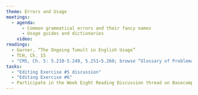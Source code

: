 ```yaml
---
theme: Errors and Usage
meetings:
  - agenda:
      - Common grammatical errors and their fancy names
      - Usage guides and dictionaries
    video:
readings:
  - Garner, “The Ongoing Tumult in English Usage”
  - TCH, Ch. 15
  - "CMS, Ch. 5: 5.210-5.249, 5.251–5.260; browse “Glossary of Problematic Words and Phrases” (5.250)"
tasks:
  - "Editing Exercise #5 discussion"
  - "Editing Exercise #6"
  - Participate in the Week Eight Reading Discussion thread on Basecamp
---
```

